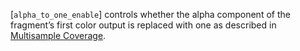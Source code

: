 [`alpha_to_one_enable`] controls whether the alpha component of the
fragment’s first color output is replaced with one as described in
[Multisample Coverage](https://www.khronos.org/registry/vulkan/specs/1.3-extensions/html/vkspec.html#fragops-covg).